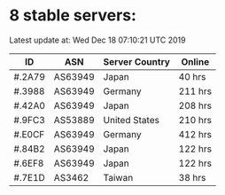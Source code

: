 # 8 stable servers:

Latest update at: Wed Dec 18 07:10:21 UTC 2019

| ID | ASN | Server Country | Online |
| -- | --- | -------------- | ------ |
| #.2A79 | AS63949 | Japan | 40 hrs |
| #.3988 | AS63949 | Germany | 211 hrs |
| #.42A0 | AS63949 | Japan | 208 hrs |
| #.9FC3 | AS53889 | United States | 210 hrs |
| #.E0CF | AS63949 | Germany | 412 hrs |
| #.84B2 | AS63949 | Japan | 122 hrs |
| #.6EF8 | AS63949 | Japan | 122 hrs |
| #.7E1D | AS3462 | Taiwan | 38 hrs |

